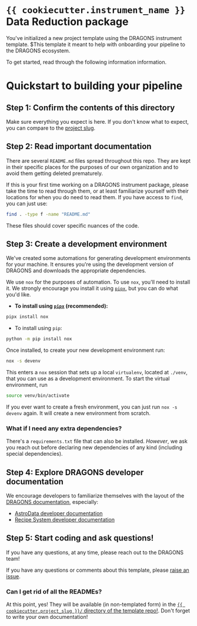 # `{{ cookiecutter.instrument_name }}` Data Reduction package

You've initialized a new project template using the DRAGONS instrument template.
$This template it meant to help with onboarding your pipeline to the DRAGONS
ecosystem.

To get started, read through the following information information.

# Quickstart to building your pipeline

## Step 1: Confirm the contents of this directory

Make sure everything you expect is here. If you don't know what to expect, you
can compare to the [project slug][project_slug_link].

## Step 2: Read important documentation

There are several `README.md` files spread throughout this repo. They are kept
in their specific places for the purposes of our own organization and to avoid
them getting deleted prematurely.

If this is your first time working on a DRAGONS instrument package, please take
the time to read through them, or at least familiarize yourself with their
locations for when you do need to read them. If you have access to `find`, you
can just use:

```bash
find . -type f -name "README.md"
```

These files should cover specific nuances of the code.

## Step 3: Create a development environment

We've created some automations for generating development environments for your
machine. It ensures you're using the development version of DRAGONS and
downloads the appropriate dependencies.

We use `nox` for the purposes of automation. To use `nox`, you'll need to
install it. We strongly encourage you install it using [`pipx`][pipx_link], but
you can do what you'd like.

- **To install using [`pipx`][pipx_link] (recommended):**

```bash
pipx install nox
```

- To install using `pip`:

```bash
python -m pip install nox
```

Once installed, to create your new development environment run:

```bash
nox -s devenv
```

This enters a `nox` session that sets up a local `virtualenv`, located at
`./venv`, that you can use as a development environment. To start the virtual
environment, run

```bash
source venv/bin/activate
```

If you ever want to create a fresh environment, you can just run `nox -s devenv`
again. It will create a new environment from scratch.

### What if I need any extra dependencies?

There's a `requirements.txt` file that can also be installed. _However_, we ask
you reach out before declaring new dependencies of any kind (including special
dependencies).

## Step 4: Explore DRAGONS developer documentation

We encourage developers to familiarize themselves with the layout of the
[DRAGONS documentation][dragons docs], especially:

- [AstroData developer documentation][astrodata dev docs]
- [Recipe System developer documentation][recipe dev docs]

## Step 5: Start coding and ask questions!

If you have any questions, at any time, please reach out to the DRAGONS team!

If you have any questions or comments about this template, please
[raise an issue][github_issues_page].

### Can I get rid of all the READMEs?

At this point, yes! They will be available (in non-templated form) in the
[`{{ cookiecutter.project_slug }}/` directory of the template repo!][project_slug_link].
Don't forget to write your own documentation!

[astrodata dev docs]: https://dragons.readthedocs.io/projects/astrodata/en/v3.2.0/progmanual/index.html
[dragons docs]: https://dragons.readthedocs.io/en/v3.2.0/
[github_issues_page]: https://github.com/GeminiDRSoftware/instrument_template/issues
[pipx_link]: https://pipx.pypa.io/stable/
[project_slug_link]: https://github.com/GeminiDRSoftware/instrument_template/tree/main/%7B%7B%20cookiecutter.project_slug%20%7D%7D
[recipe dev docs]: https://dragons.readthedocs.io/projects/recipe-system-prog-manual/en/v3.2.0/
